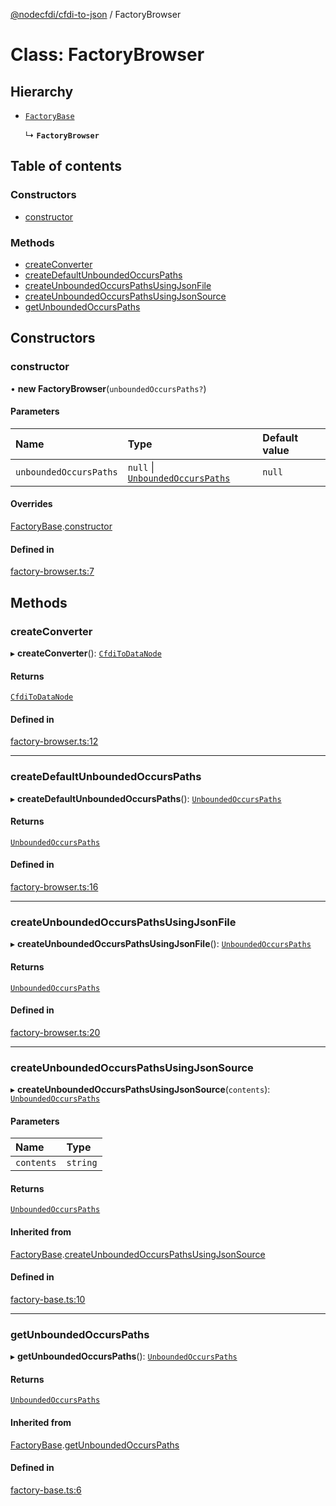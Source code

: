 [@nodecfdi/cfdi-to-json](../README.md) / FactoryBrowser

# Class: FactoryBrowser

## Hierarchy

- [`FactoryBase`](FactoryBase.md)

  ↳ **`FactoryBrowser`**

## Table of contents

### Constructors

- [constructor](FactoryBrowser.md#constructor)

### Methods

- [createConverter](FactoryBrowser.md#createconverter)
- [createDefaultUnboundedOccursPaths](FactoryBrowser.md#createdefaultunboundedoccurspaths)
- [createUnboundedOccursPathsUsingJsonFile](FactoryBrowser.md#createunboundedoccurspathsusingjsonfile)
- [createUnboundedOccursPathsUsingJsonSource](FactoryBrowser.md#createunboundedoccurspathsusingjsonsource)
- [getUnboundedOccursPaths](FactoryBrowser.md#getunboundedoccurspaths)

## Constructors

### constructor

• **new FactoryBrowser**(`unboundedOccursPaths?`)

#### Parameters

| Name | Type | Default value |
| :------ | :------ | :------ |
| `unboundedOccursPaths` | ``null`` \| [`UnboundedOccursPaths`](UnboundedOccursPaths.md) | `null` |

#### Overrides

[FactoryBase](FactoryBase.md).[constructor](FactoryBase.md#constructor)

#### Defined in

[factory-browser.ts:7](https://github.com/nodecfdi/cfdi-to-json/blob/28507e4/src/factory-browser.ts#L7)

## Methods

### createConverter

▸ **createConverter**(): [`CfdiToDataNode`](CfdiToDataNode.md)

#### Returns

[`CfdiToDataNode`](CfdiToDataNode.md)

#### Defined in

[factory-browser.ts:12](https://github.com/nodecfdi/cfdi-to-json/blob/28507e4/src/factory-browser.ts#L12)

___

### createDefaultUnboundedOccursPaths

▸ **createDefaultUnboundedOccursPaths**(): [`UnboundedOccursPaths`](UnboundedOccursPaths.md)

#### Returns

[`UnboundedOccursPaths`](UnboundedOccursPaths.md)

#### Defined in

[factory-browser.ts:16](https://github.com/nodecfdi/cfdi-to-json/blob/28507e4/src/factory-browser.ts#L16)

___

### createUnboundedOccursPathsUsingJsonFile

▸ **createUnboundedOccursPathsUsingJsonFile**(): [`UnboundedOccursPaths`](UnboundedOccursPaths.md)

#### Returns

[`UnboundedOccursPaths`](UnboundedOccursPaths.md)

#### Defined in

[factory-browser.ts:20](https://github.com/nodecfdi/cfdi-to-json/blob/28507e4/src/factory-browser.ts#L20)

___

### createUnboundedOccursPathsUsingJsonSource

▸ **createUnboundedOccursPathsUsingJsonSource**(`contents`): [`UnboundedOccursPaths`](UnboundedOccursPaths.md)

#### Parameters

| Name | Type |
| :------ | :------ |
| `contents` | `string` |

#### Returns

[`UnboundedOccursPaths`](UnboundedOccursPaths.md)

#### Inherited from

[FactoryBase](FactoryBase.md).[createUnboundedOccursPathsUsingJsonSource](FactoryBase.md#createunboundedoccurspathsusingjsonsource)

#### Defined in

[factory-base.ts:10](https://github.com/nodecfdi/cfdi-to-json/blob/28507e4/src/factory-base.ts#L10)

___

### getUnboundedOccursPaths

▸ **getUnboundedOccursPaths**(): [`UnboundedOccursPaths`](UnboundedOccursPaths.md)

#### Returns

[`UnboundedOccursPaths`](UnboundedOccursPaths.md)

#### Inherited from

[FactoryBase](FactoryBase.md).[getUnboundedOccursPaths](FactoryBase.md#getunboundedoccurspaths)

#### Defined in

[factory-base.ts:6](https://github.com/nodecfdi/cfdi-to-json/blob/28507e4/src/factory-base.ts#L6)
